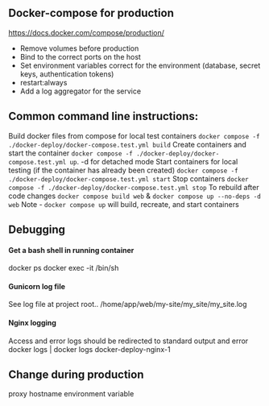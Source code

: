 ## Docker-compose for production
https://docs.docker.com/compose/production/
* Remove volumes before production
* Bind to the correct ports on the host
* Set environment variables correct for the environment (database, secret keys, authentication tokens)
* restart:always
* Add a log aggregator for the service

## Common command line instructions:
Build docker files from compose for local test containers `docker compose -f ./docker-deploy/docker-compose.test.yml build`
Create containers and start the container `docker compose -f ./docker-deploy/docker-compose.test.yml up`. -d for detached mode
Start containers for local testing (if the container has already been created) `docker compose -f ./docker-deploy/docker-compose.test.yml start`
Stop containers `docker compose -f ./docker-deploy/docker-compose.test.yml stop`
To rebuild after code changes `docker compose build web` & `docker compose up --no-deps -d web`
Note - `docker compose up` will build, recreate, and start containers

## Debugging
#### Get a bash shell in running container
docker ps
docker exec -it <container hash> /bin/sh
#### Gunicorn log file
See log file at project root.. /home/app/web/my-site/my_site/my_site.log
#### Nginx logging
Access and error logs should be redirected to standard output and error
docker logs <container name or ID> | docker logs docker-deploy-nginx-1

## Change during production
proxy hostname environment variable

